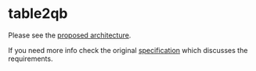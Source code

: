 # table2qb

Please see the [proposed architecture](./architecture.md).

If you need more info check the original [specification](./specification.md) which discusses the requirements.
